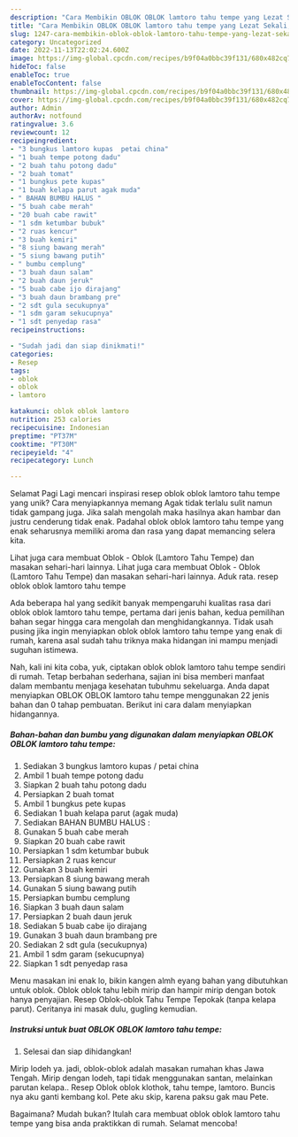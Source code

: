```yaml
---
description: "Cara Membikin OBLOK OBLOK lamtoro tahu tempe yang Lezat Sekali, Mengugah Selera"
title: "Cara Membikin OBLOK OBLOK lamtoro tahu tempe yang Lezat Sekali, Mengugah Selera"
slug: 1247-cara-membikin-oblok-oblok-lamtoro-tahu-tempe-yang-lezat-sekali-mengugah-selera
category: Uncategorized
date: 2022-11-13T22:02:24.600Z
image: https://img-global.cpcdn.com/recipes/b9f04a0bbc39f131/680x482cq70/oblok-oblok-lamtoro-tahu-tempe-foto-resep-utama.jpg
hideToc: false
enableToc: true
enableTocContent: false
thumbnail: https://img-global.cpcdn.com/recipes/b9f04a0bbc39f131/680x482cq70/oblok-oblok-lamtoro-tahu-tempe-foto-resep-utama.jpg
cover: https://img-global.cpcdn.com/recipes/b9f04a0bbc39f131/680x482cq70/oblok-oblok-lamtoro-tahu-tempe-foto-resep-utama.jpg
author: Admin
authorAv: notfound
ratingvalue: 3.6
reviewcount: 12
recipeingredient:
- "3 bungkus lamtoro kupas  petai china"
- "1 buah tempe potong dadu"
- "2 buah tahu potong dadu"
- "2 buah tomat"
- "1 bungkus pete kupas"
- "1 buah kelapa parut agak muda"
- " BAHAN BUMBU HALUS "
- "5 buah cabe merah"
- "20 buah cabe rawit"
- "1 sdm ketumbar bubuk"
- "2 ruas kencur"
- "3 buah kemiri"
- "8 siung bawang merah"
- "5 siung bawang putih"
- " bumbu cemplung"
- "3 buah daun salam"
- "2 buah daun jeruk"
- "5 buab cabe ijo dirajang"
- "3 buah daun brambang pre"
- "2 sdt gula secukupnya"
- "1 sdm garam sekucupnya"
- "1 sdt penyedap rasa"
recipeinstructions:

- "Sudah jadi dan siap dinikmati!"
categories:
- Resep
tags:
- oblok
- oblok
- lamtoro

katakunci: oblok oblok lamtoro 
nutrition: 253 calories
recipecuisine: Indonesian
preptime: "PT37M"
cooktime: "PT30M"
recipeyield: "4"
recipecategory: Lunch

---
```



Selamat Pagi Lagi mencari inspirasi resep oblok oblok lamtoro tahu tempe yang unik? Cara menyiapkannya memang Agak tidak terlalu sulit namun tidak gampang juga. Jika salah mengolah maka hasilnya akan hambar dan justru cenderung tidak enak. Padahal oblok oblok lamtoro tahu tempe yang enak seharusnya memiliki aroma dan rasa yang dapat memancing selera kita.


Lihat juga cara membuat Oblok - Oblok (Lamtoro Tahu Tempe) dan masakan sehari-hari lainnya. Lihat juga cara membuat Oblok - Oblok (Lamtoro Tahu Tempe) dan masakan sehari-hari lainnya. Aduk rata. resep oblok oblok lamtoro tahu tempe

Ada beberapa hal yang sedikit banyak mempengaruhi kualitas rasa dari oblok oblok lamtoro tahu tempe, pertama dari jenis bahan, kedua pemilihan bahan segar hingga cara mengolah dan menghidangkannya. Tidak usah pusing jika ingin menyiapkan oblok oblok lamtoro tahu tempe yang enak di rumah, karena asal sudah tahu triknya maka hidangan ini mampu menjadi suguhan istimewa.


Nah, kali ini kita coba, yuk, ciptakan oblok oblok lamtoro tahu tempe sendiri di rumah. Tetap berbahan sederhana, sajian ini bisa memberi manfaat dalam membantu menjaga kesehatan tubuhmu sekeluarga. Anda dapat menyiapkan OBLOK OBLOK lamtoro tahu tempe menggunakan 22 jenis bahan dan 0 tahap pembuatan. Berikut ini cara dalam menyiapkan hidangannya.

<!--inarticleads1-->

##### Bahan-bahan dan bumbu yang digunakan dalam menyiapkan OBLOK OBLOK lamtoro tahu tempe:

1. Sediakan 3 bungkus lamtoro kupas / petai china
1. Ambil 1 buah tempe potong dadu
1. Siapkan 2 buah tahu potong dadu
1. Persiapkan 2 buah tomat
1. Ambil 1 bungkus pete kupas
1. Sediakan 1 buah kelapa parut (agak muda)
1. Sediakan  BAHAN BUMBU HALUS :
1. Gunakan 5 buah cabe merah
1. Siapkan 20 buah cabe rawit
1. Persiapkan 1 sdm ketumbar bubuk
1. Persiapkan 2 ruas kencur
1. Gunakan 3 buah kemiri
1. Persiapkan 8 siung bawang merah
1. Gunakan 5 siung bawang putih
1. Persiapkan  bumbu cemplung
1. Siapkan 3 buah daun salam
1. Persiapkan 2 buah daun jeruk
1. Sediakan 5 buab cabe ijo dirajang
1. Gunakan 3 buah daun brambang pre
1. Sediakan 2 sdt gula (secukupnya)
1. Ambil 1 sdm garam (sekucupnya)
1. Siapkan 1 sdt penyedap rasa


Menu masakan ini enak lo, bikin kangen almh eyang bahan yang dibutuhkan untuk oblok. Oblok oblok tahu lebih mirip dan hampir mirip dengan botok hanya penyajian. Resep Oblok-oblok Tahu Tempe Tepokak (tanpa kelapa parut). Ceritanya ini masak dulu, gugling kemudian. 

<!--inarticleads2-->

##### Instruksi untuk buat OBLOK OBLOK lamtoro tahu tempe:


1. Selesai dan siap dihidangkan!

Mirip lodeh ya. jadi, oblok-oblok adalah masakan rumahan khas Jawa Tengah. Mirip dengan lodeh, tapi tidak menggunakan santan, melainkan parutan kelapa.. Resep Oblok oblok klothok, tahu tempe, lamtoro. Buncis nya aku ganti kembang kol. Pete aku skip, karena paksu gak mau Pete. 

Bagaimana? Mudah bukan? Itulah cara membuat oblok oblok lamtoro tahu tempe yang bisa anda praktikkan di rumah. Selamat mencoba!
